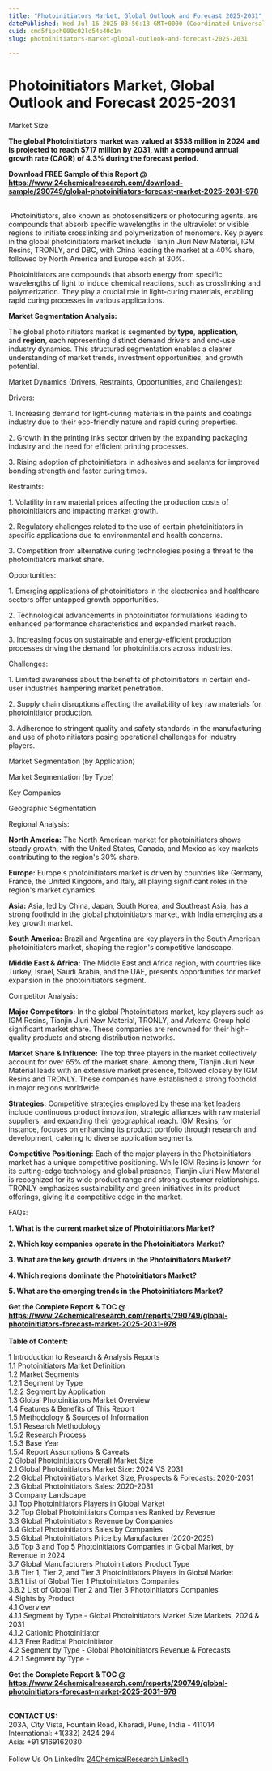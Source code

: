 ```yaml
---
title: "Photoinitiators Market, Global Outlook and Forecast 2025-2031"
datePublished: Wed Jul 16 2025 03:56:18 GMT+0000 (Coordinated Universal Time)
cuid: cmd5fipch000c02ld54p40o1n
slug: photoinitiators-market-global-outlook-and-forecast-2025-2031

---
```


# Photoinitiators Market, Global Outlook and Forecast 2025-2031

<p>Market Size</p><p>
</p><p><strong>The global Photoinitiators market was valued at $538 million in 2024 and is projected to reach $717 million by 2031, with a compound annual growth rate (CAGR) of 4.3% during the forecast period.</strong></p><div><b>Download FREE Sample of this Report @ 
            <a href="https://www.24chemicalresearch.com/download-sample/290749/global-photoinitiators-forecast-market-2025-2031-978">
            https://www.24chemicalresearch.com/download-sample/290749/global-photoinitiators-forecast-market-2025-2031-978</a></b></div><br><p>
</p><p> Photoinitiators, also known as photosensitizers or photocuring agents, are compounds that absorb specific wavelengths in the ultraviolet or visible regions to initiate crosslinking and polymerization of monomers. Key players in the global photoinitiators market include Tianjin Jiuri New Material, IGM Resins, TRONLY, and DBC, with China leading the market at a 40% share, followed by North America and Europe each at 30%.</p><p>

</p><p>Photoinitiators are compounds that absorb energy from specific wavelengths of light to induce chemical reactions, such as crosslinking and polymerization. They play a crucial role in light-curing materials, enabling rapid curing processes in various applications.</p><p>

<strong>Market Segmentation Analysis:</strong></p><p>
</p><p>The global photoinitiators market is segmented by <strong>type</strong>, <strong>application</strong>, and <strong>region</strong>, each representing distinct demand drivers and end-use industry dynamics. This structured segmentation enables a clearer understanding of market trends, investment opportunities, and growth potential.</p><p>
Market Dynamics (Drivers, Restraints, Opportunities, and Challenges):</p><p>
Drivers:</p><p>
</p><p>1. Increasing demand for light-curing materials in the paints and coatings industry due to their eco-friendly nature and rapid curing properties.</p><p>
</p><p>2. Growth in the printing inks sector driven by the expanding packaging industry and the need for efficient printing processes.</p><p>
</p><p>3. Rising adoption of photoinitiators in adhesives and sealants for improved bonding strength and faster curing times.</p><p>
Restraints:</p><p>
</p><p>1. Volatility in raw material prices affecting the production costs of photoinitiators and impacting market growth.</p><p>
</p><p>2. Regulatory challenges related to the use of certain photoinitiators in specific applications due to environmental and health concerns.</p><p>
</p><p>3. Competition from alternative curing technologies posing a threat to the photoinitiators market share.</p><p>
Opportunities:</p><p>
</p><p>1. Emerging applications of photoinitiators in the electronics and healthcare sectors offer untapped growth opportunities.</p><p>
</p><p>2. Technological advancements in photoinitiator formulations leading to enhanced performance characteristics and expanded market reach.</p><p>
</p><p>3. Increasing focus on sustainable and energy-efficient production processes driving the demand for photoinitiators across industries.</p><p>
Challenges:</p><p>
</p><p>1. Limited awareness about the benefits of photoinitiators in certain end-user industries hampering market penetration.</p><p>
</p><p>2. Supply chain disruptions affecting the availability of key raw materials for photoinitiator production.</p><p>
</p><p>3. Adherence to stringent quality and safety standards in the manufacturing and use of photoinitiators posing operational challenges for industry players.</p><p>
Market Segmentation (by Application)</p><p>
</p><p>
Market Segmentation (by Type)</p><p>
</p><p>
Key Companies</p><p>
</p><p>
Geographic Segmentation</p><p>
</p><p>
	</p><p>
Regional Analysis:</p><p>
</p><p><strong>North America:</strong> The North American market for photoinitiators shows steady growth, with the United States, Canada, and Mexico as key markets contributing to the region's 30% share.</p><p>
</p><p><strong>Europe:</strong> Europe's photoinitiators market is driven by countries like Germany, France, the United Kingdom, and Italy, all playing significant roles in the region's market dynamics.</p><p>
</p><p><strong>Asia:</strong> Asia, led by China, Japan, South Korea, and Southeast Asia, has a strong foothold in the global photoinitiators market, with India emerging as a key growth market.</p><p>
</p><p><strong>South America:</strong> Brazil and Argentina are key players in the South American photoinitiators market, shaping the region's competitive landscape.</p><p>
</p><p><strong>Middle East &amp; Africa:</strong> The Middle East and Africa region, with countries like Turkey, Israel, Saudi Arabia, and the UAE, presents opportunities for market expansion in the photoinitiators segment.</p><p>
Competitor Analysis:</p><p>
</p><p><strong>Major Competitors:</strong> In the global Photoinitiators market, key players such as IGM Resins, Tianjin Jiuri New Material, TRONLY, and Arkema Group hold significant market share. These companies are renowned for their high-quality products and strong distribution networks.</p><p>
</p><p><strong>Market Share &amp; Influence:</strong> The top three players in the market collectively account for over 65% of the market share. Among them, Tianjin Jiuri New Material leads with an extensive market presence, followed closely by IGM Resins and TRONLY. These companies have established a strong foothold in major regions worldwide.</p><p>
</p><p><strong>Strategies:</strong> Competitive strategies employed by these market leaders include continuous product innovation, strategic alliances with raw material suppliers, and expanding their geographical reach. IGM Resins, for instance, focuses on enhancing its product portfolio through research and development, catering to diverse application segments.</p><p>
</p><p><strong>Competitive Positioning:</strong> Each of the major players in the Photoinitiators market has a unique competitive positioning. While IGM Resins is known for its cutting-edge technology and global presence, Tianjin Jiuri New Material is recognized for its wide product range and strong customer relationships. TRONLY emphasizes sustainability and green initiatives in its product offerings, giving it a competitive edge in the market.</p><p>
FAQs:</p><p>
</p><p><strong>1. What is the current market size of Photoinitiators Market?</strong></p><p>
</p><p>
</p><p><strong>2. Which key companies operate in the Photoinitiators Market?</strong></p><p>
</p><p>
</p><p><strong>3. What are the key growth drivers in the Photoinitiators Market?</strong></p><p>
</p><p>
</p><p><strong>4. Which regions dominate the Photoinitiators Market?</strong></p><p>
</p><p>
</p><p><strong>5. What are the emerging trends in the Photoinitiators Market?</strong></p><p>
</p>

<div><b>Get the Complete Report & TOC @ 
            <a href="https://www.24chemicalresearch.com/reports/290749/global-photoinitiators-forecast-market-2025-2031-978">
            https://www.24chemicalresearch.com/reports/290749/global-photoinitiators-forecast-market-2025-2031-978</a></b></div><br>
            <b>Table of Content:</b><p>1 Introduction to Research & Analysis Reports<br />
 1.1 Photoinitiators Market Definition<br />
 1.2 Market Segments<br />
 1.2.1 Segment by Type<br />
 1.2.2 Segment by Application<br />
 1.3 Global Photoinitiators Market Overview<br />
 1.4 Features & Benefits of This Report<br />
 1.5 Methodology & Sources of Information<br />
 1.5.1 Research Methodology<br />
 1.5.2 Research Process<br />
 1.5.3 Base Year<br />
 1.5.4 Report Assumptions & Caveats<br />
2 Global Photoinitiators Overall Market Size<br />
 2.1 Global Photoinitiators Market Size: 2024 VS 2031<br />
 2.2 Global Photoinitiators Market Size, Prospects & Forecasts: 2020-2031<br />
 2.3 Global Photoinitiators Sales: 2020-2031<br />
3 Company Landscape<br />
 3.1 Top Photoinitiators Players in Global Market<br />
 3.2 Top Global Photoinitiators Companies Ranked by Revenue<br />
 3.3 Global Photoinitiators Revenue by Companies<br />
 3.4 Global Photoinitiators Sales by Companies<br />
 3.5 Global Photoinitiators Price by Manufacturer (2020-2025)<br />
 3.6 Top 3 and Top 5 Photoinitiators Companies in Global Market, by Revenue in 2024<br />
 3.7 Global Manufacturers Photoinitiators Product Type<br />
 3.8 Tier 1, Tier 2, and Tier 3 Photoinitiators Players in Global Market<br />
 3.8.1 List of Global Tier 1 Photoinitiators Companies<br />
 3.8.2 List of Global Tier 2 and Tier 3 Photoinitiators Companies<br />
4 Sights by Product<br />
 4.1 Overview<br />
 4.1.1 Segment by Type - Global Photoinitiators Market Size Markets, 2024 & 2031<br />
 4.1.2 Cationic Photoinitiator<br />
 4.1.3 Free Radical Photoinitiator<br />
 4.2 Segment by Type - Global Photoinitiators Revenue & Forecasts<br />
 4.2.1 Segment by Type -</p>

<div><b>Get the Complete Report & TOC @ 
            <a href="https://www.24chemicalresearch.com/reports/290749/global-photoinitiators-forecast-market-2025-2031-978">
            https://www.24chemicalresearch.com/reports/290749/global-photoinitiators-forecast-market-2025-2031-978</a></b></div><br>

<b>CONTACT US:</b><br>
            203A, City Vista, Fountain Road, Kharadi, Pune, India - 411014<br>
            International: +1(332) 2424 294<br>
            Asia: +91 9169162030 <br><br>
            Follow Us On LinkedIn: <a href="https://www.linkedin.com/company/24chemicalresearch/">24ChemicalResearch LinkedIn</a>